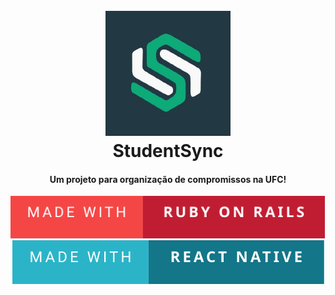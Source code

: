 
<h1 align="center">
  <br>
    <img src="./ssync.jpg" alt="StudentSync" width="200">
  <br>
  StudentSync
  <br>
</h1>

<h4 align="center">Um projeto para organização de compromissos na UFC!</h4>

<div align="center">
  <img src="./made-with-ruby-on-rails.svg">
  <img src="./made-with-react-native.svg">
</div>

